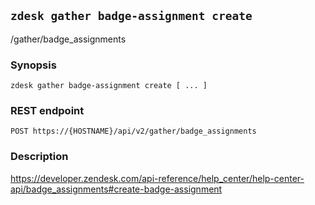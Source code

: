 ## `zdesk gather badge-assignment create`

/gather/badge_assignments

### Synopsis

    zdesk gather badge-assignment create [ ... ]

### REST endpoint

    POST https://{HOSTNAME}/api/v2/gather/badge_assignments

### Description

https://developer.zendesk.com/api-reference/help_center/help-center-api/badge_assignments#create-badge-assignment

